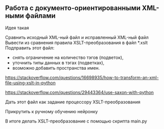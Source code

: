 Работа с документо-ориентированными XML-ными файлами
----

Идея такая

Сравнить исходный XML-ный файл и исправленный XML-ный файл
Вывести из сравнения правила XSLT-преобразования в файл *.xslt
Подправить этот файл:
 - снять ограничение на количество тэгов (подветок),
 - уточнить типы данных в тэгах (подветках),
 - возможно добавить пространства имен.
 
https://stackoverflow.com/questions/16698935/how-to-transform-an-xml-file-using-xslt-in-python 

https://stackoverflow.com/questions/29443364/use-saxon-with-python 

Дать этот файл как задание процессору XSLT-преобразования

Прикрутить к ручному обучению нейронку

В итоге делать XSLT-преобразование с помощью скрипта main.py
